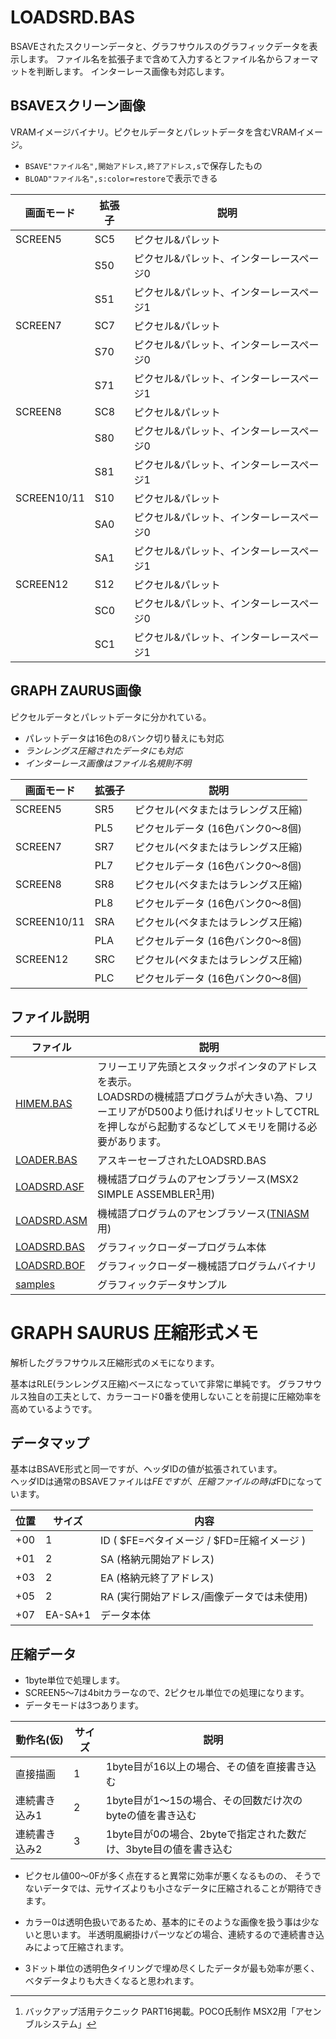 ﻿# LOADSRD.BAS

BSAVEされたスクリーンデータと、グラフサウルスのグラフィックデータを表示します。
ファイル名を拡張子まで含めて入力するとファイル名からフォーマットを判断します。
インターレース画像も対応します。

## BSAVEスクリーン画像
VRAMイメージバイナリ。ピクセルデータとパレットデータを含むVRAMイメージ。  
- `BSAVE"ファイル名",開始アドレス,終了アドレス,s`で保存したもの
- `BLOAD"ファイル名",s:color=restore`で表示できる

| 画面モード  | 拡張子  | 説明                                     |
|-------------|---------|------------------------------------------|
| SCREEN5     | SC5     | ピクセル&パレット                        |
|             | S50     | ピクセル&パレット、インターレースページ0 |
|             | S51     | ピクセル&パレット、インターレースページ1 |
| SCREEN7     | SC7     | ピクセル&パレット                        |
|             | S70     | ピクセル&パレット、インターレースページ0 |
|             | S71     | ピクセル&パレット、インターレースページ1 |
| SCREEN8     | SC8     | ピクセル&パレット                        |
|             | S80     | ピクセル&パレット、インターレースページ0 |
|             | S81     | ピクセル&パレット、インターレースページ1 |
| SCREEN10/11 | S10     | ピクセル&パレット                        |
|             | SA0     | ピクセル&パレット、インターレースページ0 |
|             | SA1     | ピクセル&パレット、インターレースページ1 |
| SCREEN12    | S12     | ピクセル&パレット                        |
|             | SC0     | ピクセル&パレット、インターレースページ0 |
|             | SC1     | ピクセル&パレット、インターレースページ1 |

## GRAPH ZAURUS画像
ピクセルデータとパレットデータに分かれている。  
- パレットデータは16色の8バンク切り替えにも対応
- _ランレングス圧縮されたデータにも対応_
- _インターレース画像はファイル名規則不明_

| 画面モード  | 拡張子  | 説明                                     |
|-------------|---------|------------------------------------------|
| SCREEN5     | SR5     | ピクセル(ベタまたはラレングス圧縮)       |
|             | PL5     | ピクセルデータ (16色バンク0～8個)        |
| SCREEN7     | SR7     | ピクセル(ベタまたはラレングス圧縮)       |
|             | PL7     | ピクセルデータ (16色バンク0～8個)        |
| SCREEN8     | SR8     | ピクセル(ベタまたはラレングス圧縮)       |
|             | PL8     | ピクセルデータ (16色バンク0～8個)        |
| SCREEN10/11 | SRA     | ピクセル(ベタまたはラレングス圧縮)       |
|             | PLA     | ピクセルデータ (16色バンク0～8個)        |
| SCREEN12    | SRC     | ピクセル(ベタまたはラレングス圧縮)       |
|             | PLC     | ピクセルデータ (16色バンク0～8個)        |

## ファイル説明

|ファイル     |説明|
|-------------|---
| [HIMEM.BAS  ](HIMEM.BAS  ) | フリーエリア先頭とスタックポインタのアドレスを表示。<br>LOADSRDの機械語プログラムが大きい為、フリーエリアがD500より低ければリセットしてCTRLを押しながら起動するなどしてメモリを開ける必要があります。|
| [LOADER.BAS ](LOADER.BAS ) |アスキーセーブされたLOADSRD.BAS
| [LOADSRD.ASF](LOADSRD.ASF) |機械語プログラムのアセンブラソース(MSX2 SIMPLE ASSEMBLER[^1]用)
| [LOADSRD.ASM](LOADSRD.ASM) |機械語プログラムのアセンブラソース([TNIASM][TNIASM]用)
| [LOADSRD.BAS](LOADSRD.BAS) |グラフィックローダープログラム本体
| [LOADSRD.BOF](LOADSRD.BOF) |グラフィックローダー機械語プログラムバイナリ
| [samples](samples)         |グラフィックデータサンプル

# GRAPH SAURUS 圧縮形式メモ

解析したグラフサウルス圧縮形式のメモになります。

基本はRLE(ランレングス圧縮)ベースになっていて非常に単純です。
グラフサウルス独自の工夫として、カラーコード0番を使用しないことを前提に圧縮効率を高めているようです。

## データマップ

基本はBSAVE形式と同一ですが、ヘッダIDの値が拡張されています。  
ヘッダIDは通常のBSAVEファイルは$FEですが、圧縮ファイルの時は$FDになっています。


|位置 | サイズ  | 内容                                       |
|-----|---------|--------------------------------------------|
|+00  | 1       | ID ( $FE=ベタイメージ / $FD=圧縮イメージ ) |
|+01  | 2       | SA (格納元開始アドレス)                    |
|+03  | 2       | EA (格納元終了アドレス)                    |
|+05  | 2       | RA (実行開始アドレス/画像データでは未使用) |
|+07  | EA-SA+1 | データ本体                                 |

## 圧縮データ

- 1byte単位で処理します。
- SCREEN5～7は4bitカラーなので、2ピクセル単位での処理になります。
- データモードは3つあります。

| 動作名(仮)    | サイズ |  説明
|---------------|--------|------------------------------------------ 
| 直接描画      | 1      | 1byte目が16以上の場合、その値を直接書き込む
| 連続書き込み1 | 2      | 1byte目が1～15の場合、その回数だけ次のbyteの値を書き込む
| 連続書き込み2 | 3      | 1byte目が0の場合、2byteで指定された数だけ、3byte目の値を書き込む

- ピクセル値$00～$0Fが多く点在すると異常に効率が悪くなるものの、
そうでないデータでは、元サイズよりも小さなデータに圧縮されることが期待できます。

- カラー0は透明色扱いであるため、基本的にそのような画像を扱う事は少ないと思います。 
半透明風網掛けパーツなどの場合、連続するので連続書き込みによって圧縮されます。

- 3ドット単位の透明色タイリングで埋め尽くしたデータが最も効率が悪く、ベタデータよりも大きくなると思われます。


[^1]: バックアップ活用テクニック PART16掲載。POCO氏制作 MSX2用「アセンブルシステム」

[TNIASM]: http://www.tni.nl/products/tniasm.html
